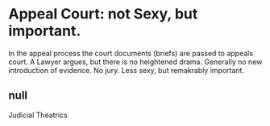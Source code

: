 # Appeal Court:  not Sexy, but important. 

In the appeal process the court documents (briefs) are passed to appeals court. A Lawyer argues, but there is no heightened drama. Generally no new introduction of evidence. No jury. Less sexy, but remakrably important. 

## null

Judicial Theatrics

